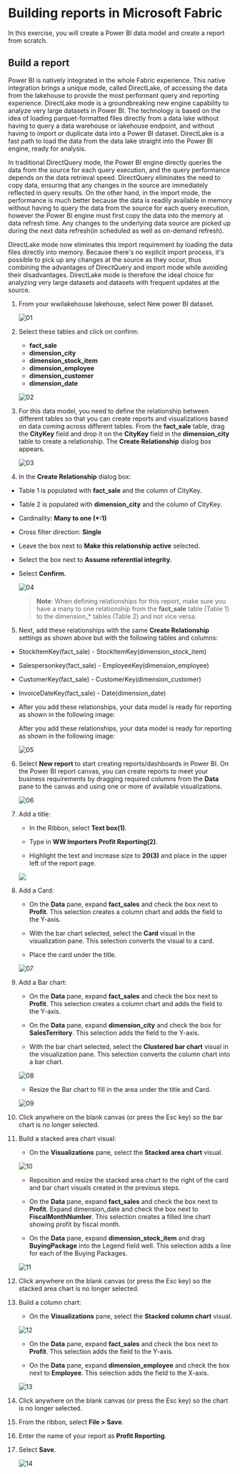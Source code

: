 # Building reports in Microsoft Fabric

In this exercise, you will create a Power BI data model and create a report from scratch.

## Build a report
Power BI is natively integrated in the whole Fabric experience. This native integration brings a unique mode, called DirectLake, of accessing the data from the lakehouse to provide the most performant query and reporting experience. DirectLake mode is a groundbreaking new engine capability to analyze very large datasets in Power BI. The technology is based on the idea of loading parquet-formatted files directly from a data lake without having to query a data warehouse or lakehouse endpoint, and without having to import or duplicate data into a Power BI dataset. DirectLake is a fast path to load the data from the data lake straight into the Power BI engine, ready for analysis.

In traditional DirectQuery mode, the Power BI engine directly queries the data from the source for each query execution, and the query performance depends on the data retrieval speed. DirectQuery eliminates the need to copy data, ensuring that any changes in the source are immediately reflected in query results. On the other hand, in the import mode, the performance is much better because the data is readily available in memory without having to query the data from the source for each query execution, however the Power BI engine must first copy the data into the memory at data refresh time. Any changes to the underlying data source are picked up during the next data refresh(in scheduled as well as on-demand refresh).

DirectLake mode now eliminates this import requirement by loading the data files directly into memory. Because there's no explicit import process, it's possible to pick up any changes at the source as they occur, thus combining the advantages of DirectQuery and import mode while avoiding their disadvantages. DirectLake mode is therefore the ideal choice for analyzing very large datasets and datasets with frequent updates at the source.

1. From your wwilakehouse lakehouse, select New power BI dataset.

    ![01](../media/12/1a.png)

2. Select these tables and click on confirm: 

   - **fact_sale**
   - **dimension_city**
   - **dimension_stock_item**
   - **dimension_employee**
   - **dimension_customer**
   - **dimension_date**


    ![02](../media/12/2b.png)

3. For this data model, you need to define the relationship between different tables so that you can create reports and visualizations based on data coming across different tables. From the **fact_sale** table, drag the **CityKey** field and drop it on the **CityKey** field in the **dimension_city** table to create a relationship. The **Create Relationship** dialog box appears.

   ![03](../media/12/03.png)

4. In the **Create Relationship** dialog box:
   
- Table 1 is populated with **fact_sale** and the column of CityKey.
- Table 2 is populated with **dimension_city** and the column of CityKey.
- Cardinality: **Many to one (*:1)**
- Cross filter direction: **Single**
- Leave the box next to **Make this relationship active** selected.
- Select the box next to **Assume referential integrity.**
- Select **Confirm.**
  
   ![04](../media/12/04.png)

   > **Note**: When defining relationships for this report, make sure you have a many to one relationship from the **fact_sale** table (Table 1) to the dimension_* tables (Table 2) and not vice versa.

5. Next, add these relationships with the same **Create Relationship** settings as shown above but with the following tables and columns:

- StockItemKey(fact_sale) - StockItemKey(dimension_stock_item)
- Salespersonkey(fact_sale) - EmployeeKey(dimension_employee)
- CustomerKey(fact_sale) - CustomerKey(dimension_customer)
- InvoiceDateKey(fact_sale) - Date(dimension_date)
- After you add these relationships, your data model is ready for reporting as shown in the following image:

   After you add these relationships, your data model is ready for reporting as shown in the following image:

   ![05](../media/12/05.png)


6. Select **New report** to start creating reports/dashboards in Power BI. On the Power BI report canvas, you can create reports to meet your business requirements by dragging required columns from the **Data** pane to the canvas and using one or more of available visualizations.

   ![06](../media/12/06.png)


7. Add a title:

   - In the Ribbon, select **Text box(1)**.

   - Type in **WW Importers Profit Reporting(2)**.

   - Highlight the text and increase size to **20(3)** and place in the upper left of the report page.

   ![](../media/12/06a.png)

8. Add a Card:

   - On the **Data** pane, expand **fact_sales** and check the box next to **Profit**. This selection creates a column chart and adds the field to the Y-axis.

   - With the bar chart selected, select the **Card** visual in the visualization pane. This selection converts the visual to a card.

   - Place the card under the title.

   ![07](../media/12/07.png)

9. Add a Bar chart:

   - On the **Data** pane, expand **fact_sales** and check the box next to **Profit**. This selection creates a column chart and adds the field to the Y-axis.

   - On the **Data** pane, expand **dimension_city** and check the box for **SalesTerritory**. This selection adds the field to the Y-axis.

   - With the bar chart selected, select the **Clustered bar chart** visual in the visualization pane. This selection converts the column chart into a bar chart.

   ![08](../media/12/08.png)

   - Resize the Bar chart to fill in the area under the title and Card.

   ![09](../media/12/09.png)


10. Click anywhere on the blank canvas (or press the Esc key) so the bar chart is no longer selected.

11. Build a stacked area chart visual:

    -  On the **Visualizations** pane, select the **Stacked area chart** visual.

     ![10](../media/12/10.png)

    - Reposition and resize the stacked area chart to the right of the card and bar chart visuals created in the previous steps.

    - On the **Data** pane, expand **fact_sales** and check the box next to **Profit**. Expand dimension_date and check the box next to **FiscalMonthNumber**. This selection creates a filled line chart showing profit by fiscal month.

    - On the **Data** pane, expand **dimension_stock_item** and drag **BuyingPackage** into the Legend field well. This selection adds a line for each of the Buying Packages.

    ![11](../media/12/11.png)


12. Click anywhere on the blank canvas (or press the Esc key) so the stacked area chart is no longer selected.

13. Build a column chart:
    - On the **Visualizations** pane, select the **Stacked column chart** visual.

    ![12](../media/12/12.png)

    - On the **Data** pane, expand **fact_sales** and check the box next to **Profit**. This selection adds the field to the Y-axis.

    - On the **Data** pane, expand **dimension_employee** and check the box next to **Employee**. This selection adds the field to the X-axis.

    ![13](../media/12/13.png)
 
14. Click anywhere on the blank canvas (or press the Esc key) so the chart is no longer selected.

15. From the ribbon, select **File > Save**.

16. Enter the name of your report as **Profit Reporting**.

17. Select **Save**.

    ![14](../media/12/save-report-fabric.png)


